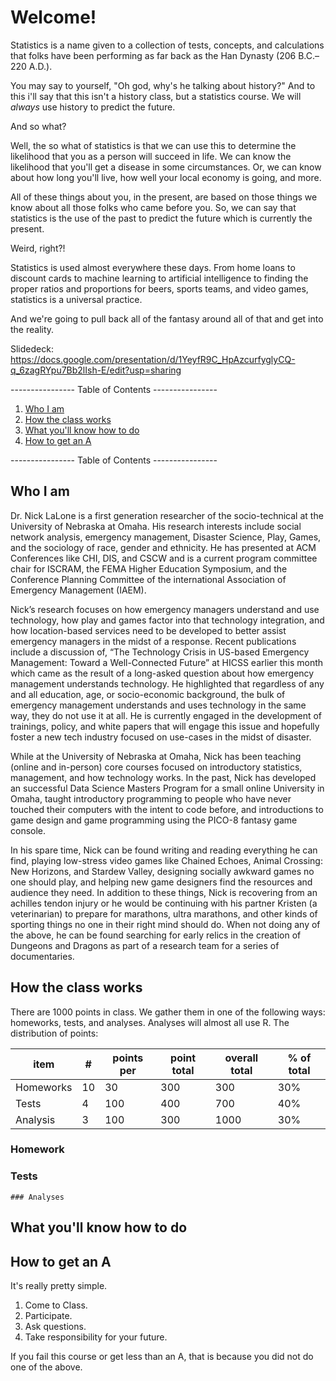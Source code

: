 # Welcome!

Statistics is a name given to a collection of tests, concepts, and calculations that folks have been performing as far back as the Han Dynasty (206 B.C.–220 A.D.). 

You may say to yourself, "Oh god, why's he talking about history?" And to this i'll say that this isn't a history class, but a statistics course. We will *always* use history to predict the future. 

And so what?

Well, the so what of statistics is that we can use this to determine the likelihood that you as a person will succeed in life. We can know the likelihood that you'll get a disease in some circumstances. Or, we can know about how long you'll live, how well your local economy is going, and more.

All of these things about you, in the present, are based on those things we know about all those folks who came before you. So, we can say that statistics is the use of the past to predict the future which is currently the present. 

Weird, right?!

Statistics is used almost everywhere these days. From home loans to discount cards to machine learning to artificial intelligence to finding the proper ratios and proportions for beers, sports teams, and video games, statistics is a universal practice.

And we're going to pull back all of the fantasy around all of that and get into the reality.

Slidedeck: https://docs.google.com/presentation/d/1YeyfR9C_HpAzcurfyglyCQ-q_6zagRYpu7Bb2lIsh-E/edit?usp=sharing 

---------------- Table of Contents ---------------- 

1. [Who I am](#who)
2. [How the class works](#how)
3. [What you'll know how to do](#learn)
4. [How to get an A](#geta)

---------------- Table of Contents ---------------- 

## <a id="who"></a>Who I am
Dr. Nick LaLone is a first generation researcher of the socio-technical at the University of Nebraska at Omaha. His research interests include social network analysis, emergency management, Disaster Science, Play, Games, and the sociology of race, gender and ethnicity. He has presented at ACM Conferences like CHI, DIS, and CSCW and is a current program committee chair for ISCRAM, the FEMA Higher Education Symposium, and the Conference Planning Committee of the international Association of Emergency Management (IAEM). 

Nick’s research focuses on how emergency managers understand and use technology, how play and games factor into that technology integration, and how location-based services need to be developed to better assist emergency managers in the midst of a response. Recent publications include a discussion of, “The Technology Crisis in US-based Emergency Management: Toward a Well-Connected Future” at HICSS earlier this month which came as the result of a long-asked question about how emergency management understands technology. He highlighted that regardless of any and all education, age, or socio-economic background, the bulk of emergency management understands and uses technology in the same way, they do not use it at all. He is currently engaged in the development of trainings, policy, and white papers that will engage this issue and hopefully foster a new tech industry focused on use-cases in the midst of disaster. 

While at the University of Nebraska at Omaha, Nick has been teaching (online and in-person) core courses focused on introductory statistics, management, and how technology works. In the past, Nick has developed an successful Data Science Masters Program for a small online University in Omaha, taught introductory programming to people who have never touched their computers with the intent to code before, and introductions to game design and game programming using the PICO-8 fantasy game console. 

In his spare time, Nick can be found writing and reading everything he can find, playing low-stress video games like Chained Echoes, Animal Crossing: New Horizons, and Stardew Valley, designing socially awkward games no one should play, and helping new game designers find the resources and audience they need. In addition to these things, Nick is recovering from an achilles tendon injury or he would be continuing with his partner Kristen (a veterinarian) to prepare for marathons, ultra marathons, and other kinds of sporting things no one in their right mind should do. When not doing any of the above, he can be found searching for early relics in the creation of Dungeons and Dragons as part of a research team for a series of documentaries.

## <a id="how"></a>How the class works
There are 1000 points in class. We gather them in one of the following ways: homeworks, tests, and analyses. Analyses will almost all use R. The distribution of points:

|item|#|points per|point total| overall total | \% of total|
|-|-|----------|-----------|------------|----------|
|Homeworks|10|30|300|300|30\%|
|Tests|4|100|400|700|40\%|
|Analysis|3|100|300|1000|30\%|

### Homework

### Tests

	### Analyses

## <a id="learn"></a>What you'll know how to do

## <a id="geta"></a>How to get an A
It's really pretty simple. 

1. Come to Class.
2. Participate.
3. Ask questions. 
4. Take responsibility for your future.

If you fail this course or get less than an A, that is because you did not do one of the above.
